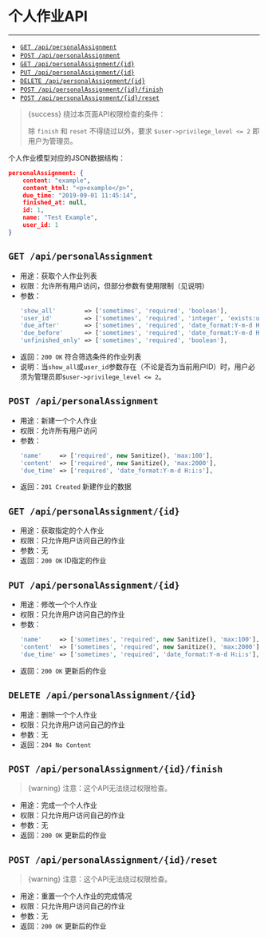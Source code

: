 # 个人作业API

---

- [`GET /api/personalAssignment`](#pa-1)
- [`POST /api/personalAssignment`](#pa-2)
- [`GET /api/personalAssignment/{id}`](#pa-3)
- [`PUT /api/personalAssignment/{id}`](#pa-4)
- [`DELETE /api/personalAssignment/{id}`](#pa-5)
- [`POST /api/personalAssignment/{id}/finish`](#pa-6)
- [`POST /api/personalAssignment/{id}/reset`](#pa-7)

> {success} 绕过本页面API权限检查的条件：
>
> 除 `finish` 和 `reset` 不得绕过以外，要求 `$user->privilege_level <= 2` 即用户为管理员。

个人作业模型对应的JSON数据结构：

```json
personalAssignment: {
    content: "example",
    content_html: "<p>example</p>",
    due_time: "2019-09-01 11:45:14",
    finished_at: null,
    id: 1,
    name: "Test Example",
    user_id: 1
}
```

<a name="pa-1"></a>
## `GET /api/personalAssignment`

- 用途：获取个人作业列表
- 权限：允许所有用户访问，但部分参数有使用限制（见说明）
- 参数：
  ```php
  'show_all'        => ['sometimes', 'required', 'boolean'],
  'user_id'         => ['sometimes', 'required', 'integer', 'exists:users,id'],
  'due_after'       => ['sometimes', 'required', 'date_format:Y-m-d H:i:s'],
  'due_before'      => ['sometimes', 'required', 'date_format:Y-m-d H:i:s'],
  'unfinished_only' => ['sometimes', 'required', 'boolean'],
  ```
- 返回：`200 OK` 符合筛选条件的作业列表
- 说明：当`show_all`或`user_id`参数存在（不论是否为当前用户ID）时，用户必须为管理员即`$user->privilege_level <= 2`。

<a name="pa-2"></a>
## `POST /api/personalAssignment`

- 用途：新建一个个人作业
- 权限：允许所有用户访问
- 参数：
  ```php
  'name'     => ['required', new Sanitize(), 'max:100'],
  'content'  => ['required', new Sanitize(), 'max:2000'],
  'due_time' => ['required', 'date_format:Y-m-d H:i:s'],
  ```
- 返回：`201 Created` 新建作业的数据

<a name="pa-3"></a>
## `GET /api/personalAssignment/{id}`

- 用途：获取指定的个人作业
- 权限：只允许用户访问自己的作业
- 参数：无
- 返回：`200 OK` ID指定的作业

<a name="pa-4"></a>
## `PUT /api/personalAssignment/{id}`

- 用途：修改一个个人作业
- 权限：只允许用户访问自己的作业
- 参数：
  ```php
  'name'     => ['sometimes', 'required', new Sanitize(), 'max:100'],
  'content'  => ['sometimes', 'required', new Sanitize(), 'max:2000'],
  'due_time' => ['sometimes', 'required', 'date_format:Y-m-d H:i:s'],
  ```
- 返回：`200 OK` 更新后的作业

<a name="pa-5"></a>
## `DELETE /api/personalAssignment/{id}`

- 用途：删除一个个人作业
- 权限：只允许用户访问自己的作业
- 参数：无
- 返回：`204 No Content`

<a name="pa-6"></a>
## `POST /api/personalAssignment/{id}/finish`

> {warning} 注意：这个API无法绕过权限检查。

- 用途：完成一个个人作业
- 权限：只允许用户访问自己的作业
- 参数：无
- 返回：`200 OK` 更新后的作业

<a name="pa-7"></a>
## `POST /api/personalAssignment/{id}/reset`

> {warning} 注意：这个API无法绕过权限检查。

- 用途：重置一个个人作业的完成情况
- 权限：只允许用户访问自己的作业
- 参数：无
- 返回：`200 OK` 更新后的作业
